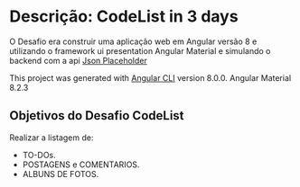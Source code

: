 # Descrição: CodeList in 3 days

O Desafio era construir uma aplicação web em Angular versão 8 e utilizando o framework ui presentation Angular Material e simulando o backend com a api [Json Placeholder](https://jsonplaceholder.typicode.com/)

This project was generated with [Angular CLI](https://github.com/angular/angular-cli) version 8.0.0.
Angular Material 8.2.3

## Objetivos do Desafio CodeList

Realizar a listagem de:

- TO-DOs.
- POSTAGENS e COMENTARIOS.
- ALBUNS DE FOTOS.
